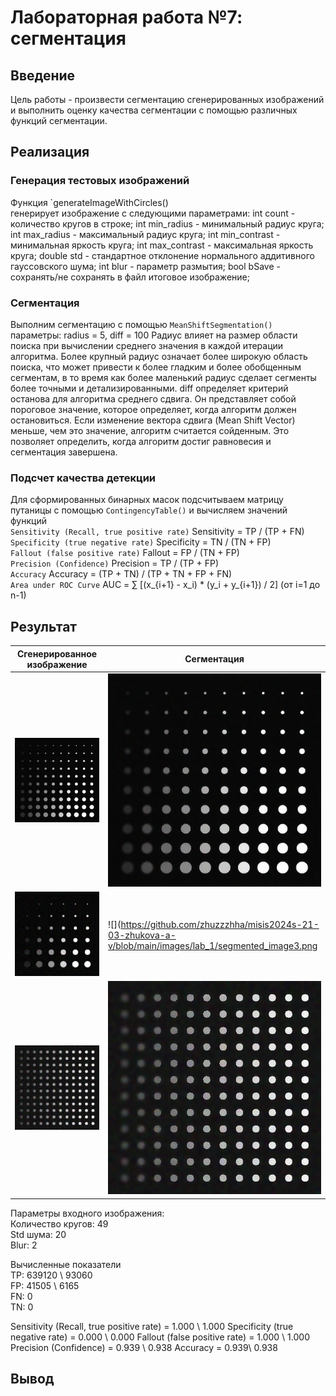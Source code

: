 # Лабораторная работа №7: сегментация

## Введение
Цель работы - произвести сегментацию сгенерированных изображений и выполнить оценку качества сегментации с помощью различных функций сегментации.


## Реализация

### Генерация тестовых изображений
Функция `generateImageWithCircles()  
генерирует изображение с следующими параметрами:
int count - количество кругов в строке;
int min_radius - минимальный радиус круга;
int max_radius - максимальный радиус круга;
int min_contrast - минимальная яркость круга;
int max_contrast - максимальная яркость круга;
double std - стандартное отклонение нормального аддитивного гауссовского шума;
int blur - параметр размытия;
 bool bSave - сохранять/не сохранять в файл итоговое изображение;

### Сегментация
Выполним сегментацию с помощью `MeanShiftSegmentation()` параметры: radius = 5, diff = 100
Радиус влияет на размер области поиска при вычислении среднего значения в каждой итерации алгоритма. Более крупный радиус означает более широкую область поиска, что может привести к более гладким и более обобщенным сегментам, в то время как более маленький радиус сделает сегменты более точными и детализированными.
diff определяет критерий останова для алгоритма среднего сдвига. Он представляет собой пороговое значение, которое определяет, когда алгоритм должен остановиться. Если изменение вектора сдвига (Mean Shift Vector) меньше, чем это значение, алгоритм считается сойденным. Это позволяет определить, когда алгоритм достиг равновесия и сегментация завершена.


### Подсчет качества детекции
Для сформированных бинарных масок подсчитываем матрицу путаницы с помощью `ContingencyTable()` и вычисляем значений функций \
`Sensitivity (Recall, true positive rate)` Sensitivity = TP / (TP + FN) \
`Specificity (true negative rate)` Specificity = TN / (TN + FP) \
`Fallout (false positive rate)` Fallout = FP / (TN + FP) \
`Precision (Confidence)` Precision = TP / (TP + FP) \
`Accuracy` Accuracy = (TP + TN) / (TP + TN + FP + FN) \
`Area under ROC Curve` AUC = ∑ [(x_{i+1} - x_i) * (y_i + y_{i+1}) / 2] (от i=1 до n-1)

## Результат

| Сгенерированное изображение | Сегментация |
|----------------------|------------|
| ![](https://github.com/zhuzzzhha/misis2024s-21-03-zhukova-a-v/blob/main/images/lab_1/gr_truth_image0.png) | ![](https://github.com/zhuzzzhha/misis2024s-21-03-zhukova-a-v/blob/main/images/lab_1/segmented_image1.png) |
|![](https://github.com/zhuzzzhha/misis2024s-21-03-zhukova-a-v/blob/main/images/lab_1/gr_truth_image2.png) | ![](https://github.com/zhuzzzhha/misis2024s-21-03-zhukova-a-v/blob/main/images/lab_1/segmented_image3.png |
|![](https://github.com/zhuzzzhha/misis2024s-21-03-zhukova-a-v/blob/main/images/lab_1/gr_truth_image4.png) | ![](https://github.com/zhuzzzhha/misis2024s-21-03-zhukova-a-v/blob/main/images/lab_1/segmented_image4.png) |

Параметры входного изображения:\
Количество кругов: 49 \
Std шума: 20 \
Blur: 2

Вычисленные показатели \
TP: 639120 \ 93060 \
FP: 41505 \ 6165 \
FN: 0 \
TN: 0

Sensitivity (Recall, true positive rate) = 1.000 \ 1.000
Specificity (true negative rate) = 0.000 \ 0.000
Fallout (false positive rate) = 1.000 \ 1.000
Precision (Confidence) = 0.939 \ 0.938
Accuracy = 0.939\ 0.938


## Вывод
